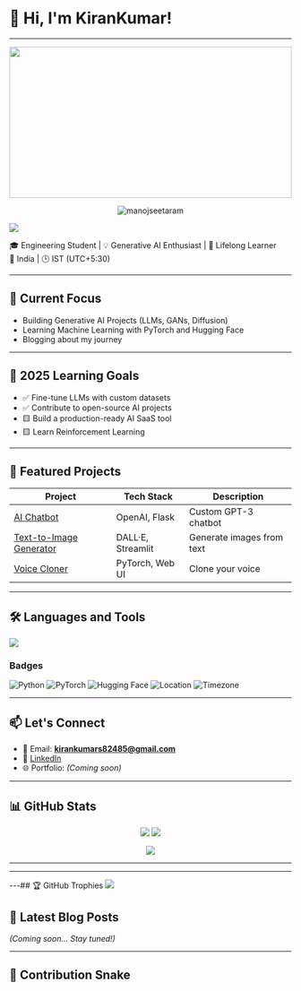 # 👋 Hi, I'm KiranKumar!

---
<p align="center">
  <img src="https://66.media.tumblr.com/6b8ff4d9241349849d0e73e4f43ccc85/tumblr_pd9cyk7Sy11s60oo7o1_400.gif" width="100%" height="270vh" />
</p>

<p align="center">
  <img src="https://komarev.com/ghpvc/?username=manojseetaram&label=Profile%20views&color=0e75b6&style=flat" alt="manojseetaram" />
</p>


[![](https://visitcount.itsvg.in/api?id=kumar-kiran-24&icon=0&color=0)](https://visitcount.itsvg.in)


🎓 Engineering Student | 💡 Generative AI Enthusiast | 🧠 Lifelong Learner  
📍 India | 🕒 IST (UTC+5:30)

---

## 🔭 Current Focus
- Building Generative AI Projects (LLMs, GANs, Diffusion)
- Learning Machine Learning with PyTorch and Hugging Face
- Blogging about my journey

---

## 🚀 2025 Learning Goals
- ✅ Fine-tune LLMs with custom datasets
- ✅ Contribute to open-source AI projects
- 🟨 Build a production-ready AI SaaS tool
- 🟨 Learn Reinforcement Learning

---

## 📌 Featured Projects

| Project | Tech Stack | Description |
|--------|------------|-------------|
| [AI Chatbot](https://github.com/kumar-kiran-24/chatbot) | OpenAI, Flask | Custom GPT-3 chatbot |
| [Text-to-Image Generator](https://github.com/kumar-kiran-24/ai-art) | DALL·E, Streamlit | Generate images from text |
| [Voice Cloner](#) | PyTorch, Web UI | Clone your voice |

---

## 🛠️ Languages and Tools
<p align="left">
  <img src="https://skillicons.dev/icons?i=python,js,ts,nodejs,react,nextjs,git,github,vscode,linux" />
</p>

### Badges
![Python](https://img.shields.io/badge/-Python-3776AB?style=for-the-badge&logo=python&logoColor=white)
![PyTorch](https://img.shields.io/badge/-PyTorch-EE4C2C?style=for-the-badge&logo=pytorch&logoColor=white)
![Hugging Face](https://img.shields.io/badge/-HuggingFace-FCC624?style=for-the-badge&logo=huggingface&logoColor=black)
![Location](https://img.shields.io/badge/India-🧠-red)
![Timezone](https://img.shields.io/badge/IST-UTC%2B5:30-blue)

---

## 📫 Let's Connect
- 📧 Email: **kirankumars82485@gmail.com**
- 🔗 [LinkedIn](https://www.linkedin.com/in/kirankumar-s-/)
- 🌐 Portfolio: *(Coming soon)*

---

## 📊 GitHub Stats
<p align="center">
  <img src="https://github-readme-stats.vercel.app/api?username=kumar-kiran-24&show_icons=true&theme=radical" />
  <img src="https://github-readme-stats.vercel.app/api/top-langs/?username=kumar-kiran-24&layout=compact&theme=tokyonight" />
</p>

<p align="center">
  <img src="https://komarev.com/ghpvc/?username=kumar-kiran-24&label=Profile%20views&color=0e75b6&style=flat" />
</p>

---


---


---## 🏆 GitHub Trophies
![](https://github-profile-trophy.vercel.app/?username=kumar-kiran-24&theme=nord&no-frame=true&no-bg=false&margin-w=4)


## 📝 Latest Blog Posts
*(Coming soon... Stay tuned!)*

---

## 🐍 Contribution Snake

